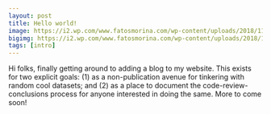 ```yaml
---
layout: post
title: Hello world!
image: https://i2.wp.com/www.fatosmorina.com/wp-content/uploads/2018/11/hello-world.png
bigimg: https://i2.wp.com/www.fatosmorina.com/wp-content/uploads/2018/11/hello-world.png
tags: [intro]
---
```


Hi folks, finally getting around to adding a blog to my website. This exists for two explicit goals: (1) as a non-publication avenue for tinkering with random cool datasets; and (2) as a place to document the code-review-conclusions process for anyone interested in doing the same. More to come soon!
